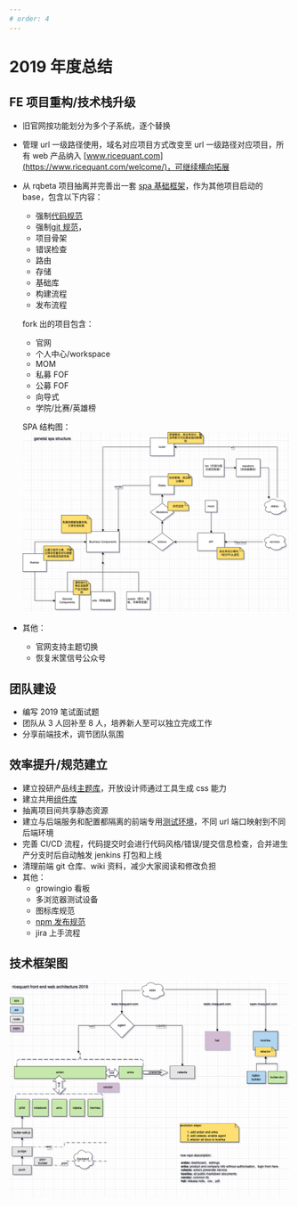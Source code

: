 ```yaml
---
# order: 4
---
```


# 2019 年度总结

## FE 项目重构/技术栈升级

- 旧官网按功能划分为多个子系统，逐个替换
- 管理 url 一级路径使用，域名对应项目方式改变至 url 一级路径对应项目，所有 web 产品纳入 [www.ricequant.com](https://www.ricequant.com/welcome/)，可继续横向拓展
- 从 rqbeta 项目抽离并完善出一套 [spa 基础框架](https://github.com/anson09/crystal)，作为其他项目启动的 base，包含以下内容：

  - 强制[代码规范](https://blog.anson.ltd/2019/团队规范#代码规范)
  - 强制[git 规范](https://blog.anson.ltd/2019/团队规范#git-flow)，
  - 项目骨架
  - 错误检查
  - 路由
  - 存储
  - 基础库
  - 构建流程
  - 发布流程

  fork 出的项目包含：

  - 官网
  - 个人中心/workspace
  - MOM
  - 私募 FOF
  - 公募 FOF
  - 向导式
  - 学院/比赛/英雄榜

  SPA 结构图：
  ![image](../assets/images/2019-2-1.png)

- 其他：
  - 官网支持主题切换
  - 恢复米筐信号公众号

## 团队建设

- 编写 2019 笔试面试题
- 团队从 3 人回补至 8 人，培养新人至可以独立完成工作
- 分享前端技术，调节团队氛围

## 效率提升/规范建立

- 建立投研产品线[主题库](https://github.com/anson09/rqthemes)，开放设计师通过工具生成 css 能力
- 建立共用[组件库](https://github.com/anson09/rqcomponents)
- 抽离项目间共享静态资源
- 建立与后端服务和配置都隔离的前端专用[测试环境](https://anka.ricequant.com/welcome/)，不同 url 端口映射到不同后端环境
- 完善 CI/CD 流程，代码提交时会进行代码风格/错误/提交信息检查，合并进生产分支时后自动触发 jenkins 打包和上线
- 清理前端 git 仓库、wiki 资料，减少大家阅读和修改负担
- 其他：
  - growingio 看板
  - 多浏览器测试设备
  - 图标库规范
  - [npm 发布规范](https://blog.anson.ltd/2019/团队规范#npm-发包约定)
  - jira 上手流程

## 技术框架图

![image](../assets/images/2019-2-2.png)
